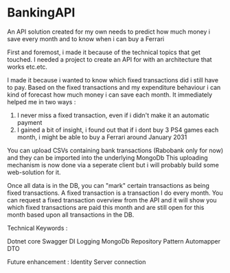 # BankingAPI
An API solution created for my own needs to predict how much money i save every month and to know when i can buy a Ferrari

First and foremost, i made it because of the technical topics that get touched. I needed a project to create an API for with an architecture 
that works etc.etc. 

I made it because i wanted to know which fixed transactions did i still have to pay. Based on the fixed transactions and my 
expenditure behaviour i can kind of forecast how much money i can save each month. It immediately helped me in two ways : 

1. I never miss a fixed transaction, even if i didn't make it an automatic payment 
2. I gained a bit of insight, i found out that if i dont buy 3 PS4 games each month, i might be able to buy a Ferrari around January 2031

You can upload CSVs containing bank transactions (Rabobank only for now) and they can be imported into the underlying MongoDb 
This uploading mechanism is now done via a seperate client but i will probably build some web-solution for it. 

Once all data is in the DB, you can "mark" certain transactions as being fixed transactions. A fixed transaction is a transaction I do every 
month. You can request a fixed transaction overview from the API and it will show you which fixed transactions are paid this month and are 
still open for this month based upon all transactions in the DB.

Technical Keywords : 

Dotnet core 
Swagger
DI
Logging
MongoDb
Repository Pattern
Automapper
DTO

Future enhancement : 
Identity Server connection


